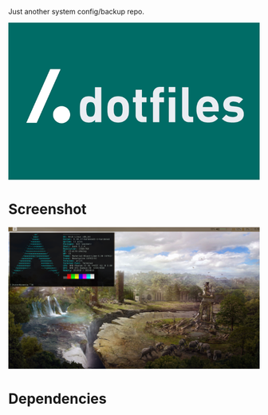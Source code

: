 Just another system config/backup repo.

![alt text](https://github.com/JhonesBrahms/dotfiles/blob/main/utils/logo.png?raw=true)

# Screenshot

![alt text](https://github.com/JhonesBrahms/dotfiles/blob/main/utils/neofetch.png?raw=true)

# Dependencies
